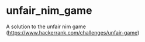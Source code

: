 # unfair_nim_game
A solution to the unfair nim game (https://www.hackerrank.com/challenges/unfair-game)

